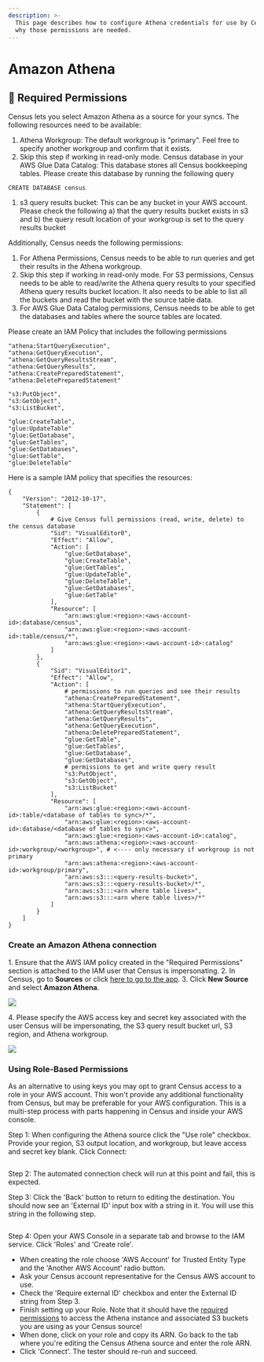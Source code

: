 ```yaml
---
description: >-
  This page describes how to configure Athena credentials for use by Census and
  why those permissions are needed.
---
```


# Amazon Athena

## 🔐 Required Permissions

Census lets you select Amazon Athena as a source for your syncs. The following resources need to be available:

1. Athena Workgroup: The default workgroup is "primary". Feel free to specify another workgroup and confirm that it exists.
2. Skip this step if working in read-only mode. Census database in your AWS Glue Data Catalog: This database stores all Census bookkeeping tables. Please create this database by running the following query

```
CREATE DATABASE census
```

1. s3 query results bucket: This can be any bucket in your AWS account. Please check the following a) that the query results bucket exists in s3 and b) the query result location of your workgroup is set to the query results bucket

Additionally, Census needs the following permissions:

1. For Athena Permissions, Census needs to be able to run queries and get their results in the Athena workgroup.
2. Skip this step if working in read-only mode.  For S3 permissions, Census needs to be able to read/write the Athena query results to your specified Athena query results bucket location. It also needs to be able to list all the buckets and read the bucket with the source table data.
3. For AWS Glue Data Catalog permissions, Census needs to be able to get the databases and tables where the source tables are located.

Please create an IAM Policy that includes the following permissions

```
"athena:StartQueryExecution",
"athena:GetQueryExecution",
"athena:GetQueryResultsStream",
"athena:GetQueryResults",
"athena:CreatePreparedStatement",
"athena:DeletePreparedStatement"

"s3:PutObject",
"s3:GetObject",
"s3:ListBucket",

"glue:CreateTable",
"glue:UpdateTable"
"glue:GetDatabase",
"glue:GetTables",
"glue:GetDatabases",
"glue:GetTable",
"glue:DeleteTable"
```

Here is a sample IAM policy that specifies the resources:

```
{
    "Version": "2012-10-17",
    "Statement": [
        {
            # Give Census full permissions (read, write, delete) to the census database
            "Sid": "VisualEditor0",
            "Effect": "Allow",
            "Action": [
                "glue:GetDatabase",
                "glue:CreateTable",
                "glue:GetTables",
                "glue:UpdateTable",
                "glue:DeleteTable",
                "glue:GetDatabases",
                "glue:GetTable"
            ],
            "Resource": [
                "arn:aws:glue:<region>:<aws-account-id>:database/census",
                "arn:aws:glue:<region>:<aws-account-id>:table/census/*",
                "arn:aws:glue:<region>:<aws-account-id>:catalog"
            ]
        },
        {
            "Sid": "VisualEditor1",
            "Effect": "Allow",
            "Action": [
                # permissions to run queries and see their results
                "athena:CreatePreparedStatement",
                "athena:StartQueryExecution",
                "athena:GetQueryResultsStream",
                "athena:GetQueryResults",
                "athena:GetQueryExecution",
                "athena:DeletePreparedStatement",
                "glue:GetTable",
                "glue:GetTables",
                "glue:GetDatabase",
                "glue:GetDatabases",
                # permissions to get and write query result
                "s3:PutObject",
                "s3:GetObject",
                "s3:ListBucket"
            ],
            "Resource": [
                "arn:aws:glue:<region>:<aws-account-id>:table/<database of tables to sync>/*",
                "arn:aws:glue:<region>:<aws-account-id>:database/<database of tables to sync>",
                "arn:aws:glue:<region>:<aws-account-id>:catalog",
                "arn:aws:athena:<region>:<aws-account-id>:workgroup/<workgroup>", # <---- only necessary if workgroup is not primary
                "arn:aws:athena:<region>:<aws-account-id>:workgroup/primary", 
                "arn:aws:s3:::<query-results-bucket>",
                "arn:aws:s3:::<query-results-bucket>/*",
                "arn:aws:s3:::<arn where table lives>",
                "arn:aws:s3:::<arn where table lives>/*"
            ]
        }
    ]
}
```

### Create an Amazon Athena connection

1\. Ensure that the AWS IAM policy created in the "Required Permissions" section is attached to the IAM user that Census is impersonating.
2\. In Census, go to **Sources** or click [here to go to the app](https://app.getcensus.com/sources).
3\. Click **New Source** and select **Amazon Athena**.

![](../.gitbook/assets/athena\_setup.png)

4\. Please specify the AWS access key and secret key associated with the user Census will be impersonating, the S3 query result bucket url, S3 region, and Athena workgroup.

![](../.gitbook/assets/athena\_setup\_properties.png)

### Using Role-Based Permissions

As an alternative to using keys you may opt to grant Census access to a role in your AWS account. This won't provide any additional functionality from Census, but may be preferable for your AWS configuration. This is a multi-step process with parts happening in Census and inside your AWS console.

Step 1: When configuring the Athena source click the "Use role" checkbox. Provide your region, S3 output location, and workgroup, but leave access and secret key blank. Click Connect:

<figure><img src="../.gitbook/assets/CleanShot 2023-02-14 at 14.13.06@2x.png" alt=""><figcaption></figcaption></figure>

Step 2: The automated connection check will run at this point and fail, this is expected.

Step 3: Click the 'Back' button to return to editing the destination. You should now see an 'External ID' input box with a string in it. You will use this string in the following step.

<figure><img src="../.gitbook/assets/CleanShot 2023-02-14 at 14.15.14@2x.png" alt=""><figcaption></figcaption></figure>

Step 4: Open your AWS Console in a separate tab and browse to the IAM service. Click 'Roles' and 'Create role'.

* When creating the role choose 'AWS Account' for Trusted Entity Type and the 'Another AWS Account' radio button.
* Ask your Census account representative for the Census AWS account to use.
* Check the 'Require external ID' checkbox and enter the External ID string from Step 3.
* Finish setting up your Role. Note that it should have the [required permissions](aws-athena.md#required-permissions) to access the Athena instance and associated S3 buckets you are using as your Census source!
* When done, click on your role and copy its ARN. Go back to the tab where you're editing the Census Athena source and enter the role ARN.
* Click 'Connect'. The tester should re-run and succeed.
